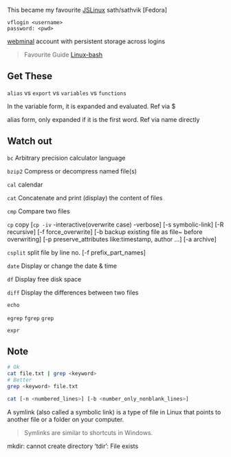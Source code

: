 This became my favourite  [JSLinux](https://bellard.org/jslinux/vm.html?cpu=riscv64&url=fedora33-riscv.cfg&mem=256) sath/sathvik  [Fedora]
```
vflogin <username>
password: <pwd>
```

[webminal](https://www.webminal.org/) account with persistent storage across logins

> Favourite Guide [Linux-bash](https://ss64.com/bash/)

## Get These

`alias` vs `export` vs `variables` vs `functions`

In the variable form, it is expanded and evaluated. Ref via $

alias form, only expanded if it is the first word. Ref via name directly

## Watch out

`bc`	Arbitrary precision calculator language

`bzip2` Compress or decompress named file(s)

`cal` calendar

`cat` Concatenate and print (display) the content of files

`cmp` Compare two files

`cp` copy [`cp -iv` -interactive(overwrite case) -verbose] [-s symbolic-link] [-R recursive] [-f force_overwrite] [-b backup existing file as file~ before overwriting] [-p preserve_attributes like:timestamp, author ...] [-a archive]

`csplit` split file by line no. [-f prefix_part_names]

`date`	Display or change the date & time

`df`	Display free disk space

`diff`	Display the differences between two files

`echo`

`egrep` `fgrep`  `grep`

`expr`



## Note

```bash
# Ok
cat file.txt | grep <keyword> 
# Better
grep <keyword> file.txt
```

```bash
cat [-n <numbered_lines>] [-b <number_only_nonblank_lines>]
```

A symlink (also called a symbolic link) is a type of file in Linux that points to another file or a folder on your computer. 

> Symlinks are similar to shortcuts in Windows.

mkdir: cannot create directory ‘tdir’: File exists




